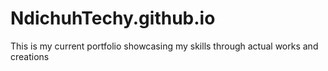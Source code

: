 # NdichuhTechy.github.io
This is my current portfolio showcasing my skills through actual works and creations
